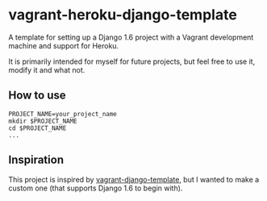 # vagrant-heroku-django-template

A template for setting up a Django 1.6 project with a Vagrant development
machine and support for Heroku.

It is primarily intended for myself for future projects, but feel free
to use it, modify it and what not.

## How to use

    PROJECT_NAME=your_project_name
    mkdir $PROJECT_NAME
    cd $PROJECT_NAME
    ...

## Inspiration

This project is inspired by [vagrant-django-template](https://github.com/torchbox/vagrant-django-template),
but I wanted to make a custom one (that supports Django 1.6 to begin with).
